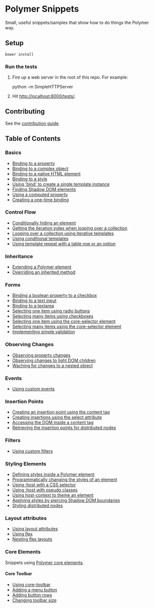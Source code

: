 # Polymer Snippets

Small, useful snippets/samples that show how to do things the Polymer way.

## Setup

    bower install

### Run the tests

1. Fire up a web server in the root of this repo. For example:

    python -m SimpleHTTPServer

2. Hit [http://localhost:8000/tests/](http://localhost:8000/tests/).

## Contributing

See the [contribution guide](CONTRIBUTING.md).

## Table of Contents

### Basics

- [Binding to a property](snippets/basics/binding-to-a-property.html)
- [Binding to a complex object](snippets/basics/binding-to-a-complex-object.html)
- [Binding to a native HTML element](snippets/basics/binding-to-a-native-html-element.html)
- [Binding to a style](snippets/basics/binding-to-a-style.html)
- [Using 'bind' to create a single template instance](snippets/basics/using-bind-to-create-a-single-template-instance.html)
- [Finding Shadow DOM elements](snippets/basics/finding-shadow-dom-elements.html)
- [Using a computed property](snippets/basics/using-a-computed-property.html)
- [Creating a one-time binding](snippets/basics/creating-a-one-time-binding.html)

### Control Flow

- [Conditionally hiding an element](snippets/control-flow/conditionally-hiding-an-element.html)
- [Getting the iteration index when looping over a collection](snippets/control-flow/getting-the-iteration-index-when-looping-over-a-collection.html)
- [Looping over a collection using iterative templates](snippets/control-flow/looping-over-a-collection-using-iterative-templates.html)
- [Using conditional templates](snippets/control-flow/using-conditional-templates.html)
- [Using template repeat with a table row or an option](snippets/control-flow/using-template-repeat-with-a-tr-or-an-option.html)

### Inheritance

- [Extending a Polymer element](snippets/inheritance/extending-a-polymer-element.html)
- [Overriding an inherited method](snippets/inheritance/overriding-an-inherited-method.html)

### Forms

- [Binding a boolean property to a checkbox](snippets/forms/binding-a-boolean-property-to-a-checkbox.html)
- [Binding to a text input](snippets/forms/binding-to-a-text-input.html)
- [Binding to a textarea](snippets/forms/binding-to-a-textarea.html)
- [Selecting one item using radio buttons](snippets/forms/selecting-one-item-using-radio-buttons.html)
- [Selecting many items using checkboxes](snippets/forms/selecting-many-items-using-checkboxes.html)
- [Selecting one item using the core-selector element](snippets/forms/selecting-one-item-using-the-core-selector-element.html)
- [Selecting many items using the core-selector element](snippets/forms/selecting-many-items-using-the-core-selector-element.html)
- [Implementing simple validation](snippets/forms/implementing-simple-validation.html)

### Observing Changes

- [Observing property changes](snippets/observing-changes/observing-property-changes.html)
- [Observing changes to light DOM children](snippets/observing-changes/observing-changes-to-light-dom-children.html)
- [Waching for changes to a nested object](snippets/observing-changes/watching-for-changes-to-a-nested-object.html)

### Events

- [Using custom events](snippets/events/using-custom-events.html)

### Insertion Points

- [Creating an insertion point using the content tag](snippets/insertion-points/creating-an-insertion-point-using-the-content-tag.html)
- [Creating insertions using the select attribute](snippets/insertion-points/creating-insertion-points-using-the-select-attribute.html)
- [Accessing the DOM inside a content tag](snippets/insertion-points/accessing-the-dom-inside-a-content-tag.html)
- [Retrieving the insertion points for distributed nodes](snippets/insertion-points/retrieving-the-insertion-points-for-distributed-nodes.html)

### Filters

- [Using custom filters](snippets/filters/using-custom-filters.html)

### Styling Elements

- [Defining styles inside a Polymer element](snippets/styling-elements/defining-styles-inside-a-polymer-element.html)
- [Programmatically changing the styles of an element](snippets/styling-elements/programmatically-changing-the-styles-of-an-element.html)
- [Using :host with a CSS selector](snippets/styling-elements/using-host-with-a-css-selector.html)
- [Using :host with pseudo classes](snippets/styling-elements/using-host-with-pseudo-classes.html)
- [Using host-context to theme an element](snippets/styling-elements/using-host-context-to-theme-an-element.html)
- [Applying styles by piercing Shadow DOM boundaries](snippets/styling-elements/applying-styles-by-piercing-shadow-dom-boundaries.html)
- [Styling distributed nodes](snippets/styling-elements/styling-distributed-nodes.html)

### Layout attributes

- [Using layout attributes](snippets/layout-attributes/using-layout-attributes.html)
- [Using flex](snippets/layout-attributes/using-flex.html)
- [Nesting flex layouts](snippets/layout-attributes/nesting-flex-layouts.html)

### Core Elements

Snippets using
[Polymer core elements](http://www.polymer-project.org/docs/elements/core-elements.html).

#### Core Toolbar

- [Using core-toolbar](snippets/core-elements/core-toolbar/using-core-toolbar.html)
- [Adding a menu button](snippets/core-elements/core-toolbar/adding-a-menu-button.html)
- [Adding button rows](snippets/core-elements/core-toolbar/adding-button-rows.html)
- [Changing toolbar size](snippets/core-elements/core-toolbar/changing-toolbar-size.html)

